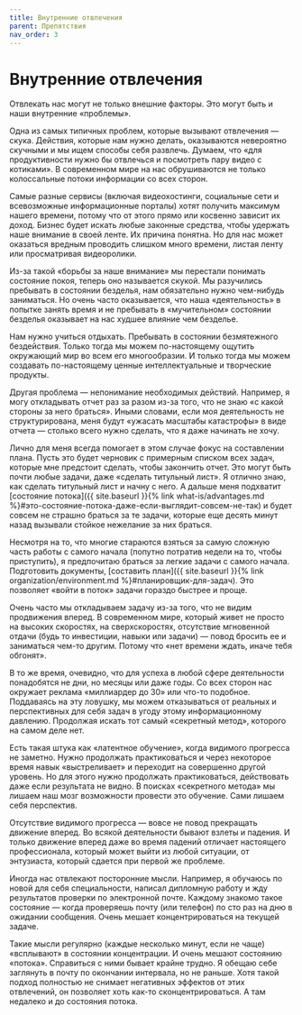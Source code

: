 ```yaml
---
title: Внутренние отвлечения
parent: Препятствия
nav_order: 3
---
```


# Внутренние отвлечения

Отвлекать нас могут не только внешние факторы. Это могут быть и наши
внутренние «проблемы».

Одна из самых типичных проблем, которые вызывают отвлечения —
скука. Действия, которые нам нужно делать, оказываются невероятно
скучными и мы ищем способы себя развлечь. Думаем, что «для
продуктивности нужно бы отвлечься и посмотреть пару видео с
котиками». В современном мире на нас обрушиваются не только
колоссальные потоки информации со всех сторон.

Самые разные сервисы (включая видеохостинги, социальные сети и
всевозможные информационные порталы) хотят получить максимум нашего
времени, потому что от этого прямо или косвенно зависит их
доход. Бизнес будет искать любые законные средства, чтобы удержать
наше внимание в своей ленте. Их причина понятна. Но для нас может
оказаться вредным проводить слишком много времени, листая ленту или
просматривая видеоролики.

Из-за такой «борьбы за наше внимание» мы перестали понимать состояние
покоя, теперь оно называется скукой. Мы разучились пребывать в
состоянии безделья, нам обязательно нужно чем-нибудь заниматься. Но
очень часто оказывается, что наша «деятельность» в попытке занять
время и не пребывать в «мучительном» состоянии безделья оказывает на
нас худшее влияние чем безделье.

Нам нужно учиться отдыхать. Пребывать в состоянии безмятежного
бездействия. Только тогда мы можем по-настоящему ощутить окружающий
мир во всем его многообразии. И только тогда мы можем создавать
по-настоящему ценные интеллектуальные и творческие продукты.

Другая проблема — непонимание необходимых действий. Например, я могу
откладывать отчет раз за разом из-за того, что не знаю «с какой
стороны за него браться». Иными словами, если моя деятельность не
структурирована, меня будут «ужасать масштабы катастрофы» в виде
отчета — столько всего нужно сделать, что я даже начинать не хочу.

Лично для меня всегда помогает в этом случае фокус на составлении
плана. Пусть это будет черновик с примерным списком всех задач,
которые мне предстоит сделать, чтобы закончить отчет. Это могут быть
почти любые задачи, даже «сделать титульный лист». Я отлично знаю, как
сделать титульный лист и начну с него. А дальше меня подхватит
[состояние потока]({{ site.baseurl }}{% link what-is/advantages.md
%}#это-состояние-потока-даже-если-выглядит-совсем-не-так) и будет
совсем не страшно браться за те задачи, которые еще десять минут назад
вызывали стойкое нежелание за них браться.

Несмотря на то, что многие стараются взяться за самую сложную часть
работы с самого начала (попутно потратив недели на то, чтобы
приступить), я предпочитаю браться за легкие задачи с самого
начала. Подготовить документы, [составить план]({{ site.baseurl }}{%
link organization/environment.md %}#планировщик-для-задач). Это
позволяет «войти в поток» задачи гораздо быстрее и проще.

Очень часто мы откладываем задачу из-за того, что не видим продвижения
вперед. В современном мире, который живет не просто на высоких
скоростях, на сверхскоростях, отсутствие мгновенной отдачи (будь то
инвестиции, навыки или задачи) — повод бросить ее и заниматься чем-то
другим. Потому что «нет времени ждать, иначе тебя обгонят».

В то же время, очевидно, что для успеха в любой сфере деятельности
понадобятся не дни, но месяцы или даже годы. Со всех сторон нас
окружает реклама «миллиардер до 30» или что-то подобное. Поддаваясь на
эту ловушку, мы можем отказываться от реальных и перспективных для
себя задач в угоду этому информационному давлению. Продолжая искать
тот самый «секретный метод», которого на самом деле нет.

Есть такая штука как «латентное обучение», когда видимого прогресса не
заметно. Нужно продолжать практиковаться и через некоторое время навык
«выстреливает» и переходит на совершенно другой уровень. Но для этого
нужно продолжать практиковаться, действовать даже если результата не
видно. В поисках «секретного метода» мы лишаем наш мозг возможности
провести это обучение. Сами лишаем себя перспектив.

Отсутствие видимого прогресса — вовсе не повод прекращать движение
вперед. Во всякой деятельности бывают взлеты и падения. И только
движение вперед даже во время падений отличает настоящего
профессионала, который может выйти из любой ситуации, от энтузиаста,
который сдается при первой же проблеме.

Иногда нас отвлекают посторонние мысли. Например, я обучаюсь по новой
для себя специальности, написал дипломную работу и жду результатов
проверки по электронной почте. Каждому знакомо такое состояние — когда
проверяешь почту (или телефон) по сто раз на дню в ожидании
сообщения. Очень мешает концентрироваться на текущей задаче.

Такие мысли регулярно (каждые несколько минут, если не чаще)
«всплывают» в состоянии концентрации. И очень мешают состоянию
«потока». Справиться с ними бывает крайне трудно. Я обещаю себе
заглянуть в почту по окончании интервала, но не раньше. Хотя такой
подход полностью не снимает негативных эффектов от этих отвлечений, он
позволяет хоть как-то сконцентрироваться. А там недалеко и до
состояния потока.
